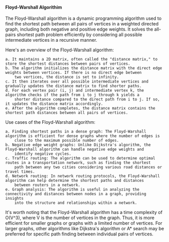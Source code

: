 #### Floyd-Warshall Algorithim 

The Floyd-Warshall algorithm is a dynamic programming algorithm used to find the shortest path between all pairs of vertices in a weighted directed graph, including both negative and positive edge weights. It solves the all-pairs shortest path problem efficiently by considering all possible intermediate vertices in a recursive manner.

Here's an overview of the Floyd-Warshall algorithm:

    a. It maintains a 2D matrix, often called the "distance matrix," to store the shortest distances between pairs of vertices.
    b. The algorithm initializes the distance matrix with the direct edge weights between vertices. If there is no direct edge between 
        two vertices, the distance is set to infinity.
    c. It then iterates over all possible intermediate vertices and gradually updates the distance matrix to find shorter paths.
    d. For each vertex pair (i, j) and intermediate vertex k, the algorithm checks if the path from i to j through k yields a 
        shorter distance compared to the direct path from i to j. If so, it updates the distance matrix accordingly.
    e. After the algorithm completes, the distance matrix contains the shortest path distances between all pairs of vertices.

Use cases of the Floyd-Warshall algorithm:

    a. Finding shortest paths in a dense graph: The Floyd-Warshall algorithm is efficient for dense graphs where the number of edges is 
        close to the maximum possible number of edges.
    b. Negative edge weight graphs: Unlike Dijkstra's algorithm, the Floyd-Warshall algorithm can handle negative edge weights and 
        identify negative cycles.
    c. Traffic routing: The algorithm can be used to determine optimal routes in a transportation network, such as finding the shortest 
        path between any two cities considering various road distances or travel times.
    d. Network routing: In network routing protocols, the Floyd-Warshall algorithm can help determine the shortest paths and distances 
        between routers in a network.
    e. Graph analysis: The algorithm is useful in analyzing the connectivity and distances between nodes in a graph, providing insights 
        into the structure and relationships within a network.
        
It's worth noting that the Floyd-Warshall algorithm has a time complexity of O(V^3), where V is the number of vertices in the graph. Thus, it is more efficient for smaller graphs or graphs with a limited number of vertices. For larger graphs, other algorithms like Dijkstra's algorithm or A* search may be preferred for specific path finding between individual pairs of vertices.
